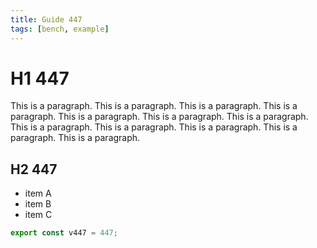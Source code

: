 ```yaml
---
title: Guide 447
tags: [bench, example]
---
```


# H1 447

This is a paragraph. This is a paragraph. This is a paragraph. This is a paragraph. This is a paragraph. This is a paragraph. This is a paragraph. This is a paragraph. This is a paragraph. This is a paragraph. This is a paragraph. This is a paragraph. 

## H2 447

- item A
- item B
- item C

```ts
export const v447 = 447;
```